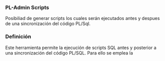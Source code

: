 ### PL-Admin Scripts 
Posibiliad de generar scripts los cuales serán ejecutados antes y despues de una sincronización del código PL/Sql. 


### Definición 
 Este herramienta permite la ejecución de scripts SQL antes y posterior a una sincronización del código PL/SQL. 
 Para ello se emplea la 

